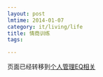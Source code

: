 ```yaml
---
layout: post
lmtime: 2014-01-07
category: it/living/life
title: 情商训练
tags:

---
```



页面已经转移到[个人管理EQ相关](/it/living/selfManagement/2014/01/07/EQ)


